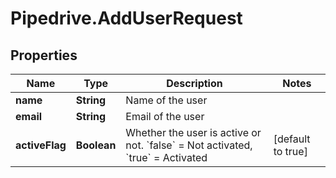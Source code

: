 # Pipedrive.AddUserRequest

## Properties

Name | Type | Description | Notes
------------ | ------------- | ------------- | -------------
**name** | **String** | Name of the user | 
**email** | **String** | Email of the user | 
**activeFlag** | **Boolean** | Whether the user is active or not. &#x60;false&#x60; &#x3D; Not activated, &#x60;true&#x60; &#x3D; Activated | [default to true]


